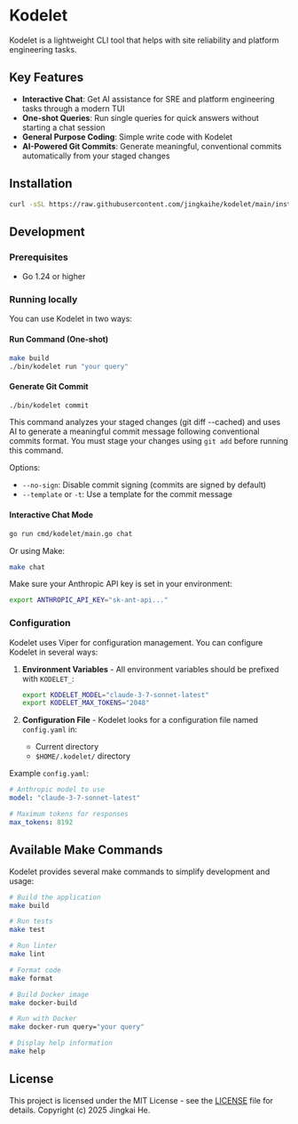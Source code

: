 # Kodelet

Kodelet is a lightweight CLI tool that helps with site reliability and platform engineering tasks.

## Key Features

- **Interactive Chat**: Get AI assistance for SRE and platform engineering tasks through a modern TUI
- **One-shot Queries**: Run single queries for quick answers without starting a chat session
- **General Purpose Coding**: Simple write code with Kodelet
- **AI-Powered Git Commits**: Generate meaningful, conventional commits automatically from your staged changes


## Installation

```bash
curl -sSL https://raw.githubusercontent.com/jingkaihe/kodelet/main/install.sh | bash
```

## Development

### Prerequisites

- Go 1.24 or higher

### Running locally

You can use Kodelet in two ways:

#### Run Command (One-shot)

```bash
make build
./bin/kodelet run "your query"
```

#### Generate Git Commit

```bash
./bin/kodelet commit
```

This command analyzes your staged changes (git diff --cached) and uses AI to generate a meaningful commit message following conventional commits format. You must stage your changes using `git add` before running this command.

Options:
- `--no-sign`: Disable commit signing (commits are signed by default)
- `--template` or `-t`: Use a template for the commit message

#### Interactive Chat Mode

```bash
go run cmd/kodelet/main.go chat
```
Or using Make:
```bash
make chat
```

Make sure your Anthropic API key is set in your environment:

```bash
export ANTHROPIC_API_KEY="sk-ant-api..."
```

### Configuration

Kodelet uses Viper for configuration management. You can configure Kodelet in several ways:

1. **Environment Variables** - All environment variables should be prefixed with `KODELET_`:
   ```bash
   export KODELET_MODEL="claude-3-7-sonnet-latest"
   export KODELET_MAX_TOKENS="2048"
   ```

2. **Configuration File** - Kodelet looks for a configuration file named `config.yaml` in:
   - Current directory
   - `$HOME/.kodelet/` directory

Example `config.yaml`:
```yaml
# Anthropic model to use
model: "claude-3-7-sonnet-latest"

# Maximum tokens for responses
max_tokens: 8192
```

## Available Make Commands

Kodelet provides several make commands to simplify development and usage:

```bash
# Build the application
make build

# Run tests
make test

# Run linter
make lint

# Format code
make format

# Build Docker image
make docker-build

# Run with Docker
make docker-run query="your query"

# Display help information
make help
```

## License

This project is licensed under the MIT License - see the [LICENSE](LICENSE) file for details.
Copyright (c) 2025 Jingkai He.
